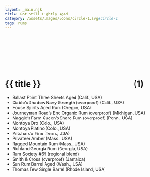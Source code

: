 ```yaml
---
layout: _main.njk
title: Pot Still Lightly Aged
category: /assets/images/icons/circle-1.svg#circle-1
tags: rums
---
```

<!-- markdownlint-disable MD025 -->
# {{ title }}&nbsp;<icon-l space="1em"><span class="with-icon"><svg><use href="/assets/images/icons/circle-1.svg#circle-1"></use></svg><span class="sr-only">(1)</span></span></icon-l>
<!-- markdownlint-disable MD025 -->

* Ballast Point Three Sheets Aged (Calif., USA)
* Diablo&rsquo;s Shadow Navy Strength (overproof) (Calif., USA)
* House Spirits Aged Rum (Oregon, USA)
* Journeyman Road&rsquo;s End Organic Rum (overproof) (Michigan, USA)
* Maggie&rsquo;s Farm Queen&rsquo;s Share Rum (overproof) (Penn., USA)
* Montoya Oro (Colo., USA)
* Montoya Platino (Colo., USA)
* Pritchard&rsquo;s Fine (Tenn., USA)
* Privateer Amber (Mass., USA)
* Ragged Mountain Rum (Mass., USA)
* Richland Georgia Rum (Georgia, USA)
* Rum Society #65 (regional blend)
* Smith & Cross (overproof) (Jamaica)
* Sun Rum Barrel Aged (Wash., USA)
* Thomas Tew Single Barrel (Rhode Island, USA)
